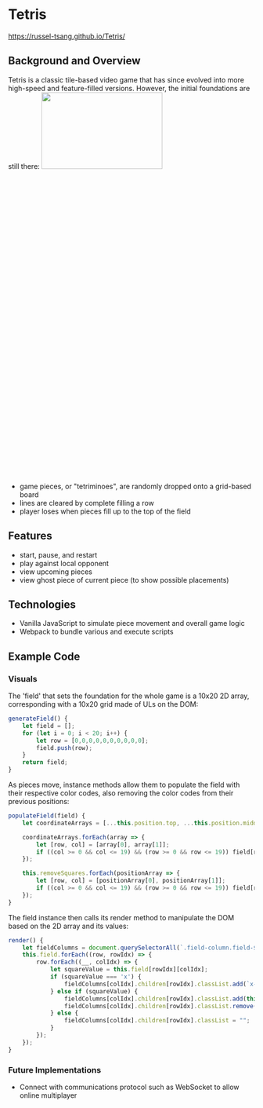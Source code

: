 # Tetris

https://russel-tsang.github.io/Tetris/

## Background and Overview
Tetris is a classic tile-based video game that has since evolved into more high-speed and feature-filled versions. However, the initial foundations are still there:
<img height=20% width=70% src="https://i0.wp.com/mindyourdecisions.com/blog/wp-content/uploads/2018/05/tetris-riddle-pieces.png?resize=600%2C165&ssl=1"/>
* game pieces, or "tetriminoes", are randomly dropped onto a grid-based board
* lines are cleared by complete filling a row 
* player loses when pieces fill up to the top of the field

## Features
* start, pause, and restart
* play against local opponent
* view upcoming pieces
* view ghost piece of current piece (to show possible placements)

## Technologies 
* Vanilla JavaScript to simulate piece movement and overall game logic
* Webpack to bundle various and execute scripts

## Example Code 
### Visuals
The 'field' that sets the foundation for the whole game is a 10x20 2D array, corresponding with a 10x20 grid made of ULs on the DOM:
```javascript
generateField() {
    let field = [];
    for (let i = 0; i < 20; i++) {
        let row = [0,0,0,0,0,0,0,0,0,0];
        field.push(row);
    }
    return field;
}
```
As pieces move, instance methods allow them to populate the field with their respective color codes, also removing the color codes from their previous positions:
``` javascript
populateField(field) {
    let coordinateArrays = [...this.position.top, ...this.position.middle, ...this.position.bottom];

    coordinateArrays.forEach(array => {
        let [row, col] = [array[0], array[1]];
        if ((col >= 0 && col <= 19) && (row >= 0 && row <= 19)) field[row][col] = this.colorCode;
    });

    this.removeSquares.forEach(positionArray => {
        let [row, col] = [positionArray[0], positionArray[1]];
        if ((col >= 0 && col <= 19) && (row >= 0 && row <= 19)) field[row][col] = 0;
    });
}
```
The field instance then calls its render method to manipulate the DOM based on the 2D array and its values:
```javascript 
render() {
    let fieldColumns = document.querySelectorAll(`.field-column.field-${this.gameNum}`);
    this.field.forEach((row, rowIdx) => {
        row.forEach((__, colIdx) => {
            let squareValue = this.field[rowIdx][colIdx];
            if (squareValue === 'x') {
                fieldColumns[colIdx].children[rowIdx].classList.add(`x-${this.colors[this.currentPiece.colorCode]}`);
            } else if (squareValue) {
                fieldColumns[colIdx].children[rowIdx].classList.add(this.colors[squareValue]);
                fieldColumns[colIdx].children[rowIdx].classList.remove(`x-${this.colors[this.currentPiece.colorCode]}`);
            } else {
                fieldColumns[colIdx].children[rowIdx].classList = "";
            }
        });
    });
}
```

### Future Implementations
* Connect with communications protocol such as WebSocket to allow online multiplayer
